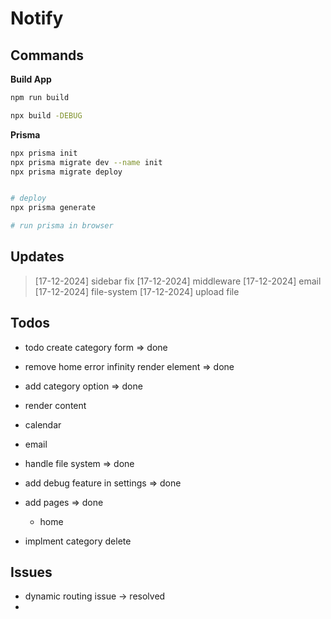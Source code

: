 # Notify

##

## Commands

**Build App**

```sh
npm run build
```

```sh
npx build -DEBUG
```

**Prisma**

```sh
npx prisma init
npx prisma migrate dev --name init
npx prisma migrate deploy


# deploy
npx prisma generate

# run prisma in browser
```

## Updates

> [17-12-2024] sidebar fix
> [17-12-2024] middleware
> [17-12-2024] email
> [17-12-2024] file-system
> [17-12-2024] upload file

## Todos

- todo create category form => done
- remove home error infinity render element => done
- add category option => done
- render content
- calendar
- email
- handle file system => done
- add debug feature in settings => done
- add pages => done

  - home

- implment category delete

## Issues

- dynamic routing issue -> resolved
-

